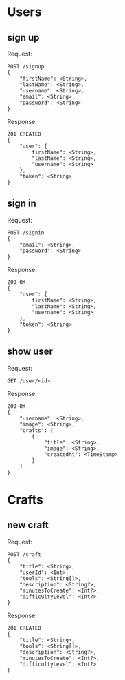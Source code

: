 # Users

## sign up

Request:

```
POST /signup
{
    "firstName": <String>,
    "lastName": <String>,
    "username": <String>,
    "email": <String>,
    "password": <String>
}
```

Response:

```
201 CREATED
{
    "user": {
        firstName": <String>,
        "lastName": <String>,
        "username": <String>
    },
    "token": <String> 
}
```

## sign in

Request:

```
POST /signin
{
    "email": <String>,
    "password": <String>
}
```

Response:

```
200 OK
{
    "user": {
        firstName": <String>,
        "lastName": <String>,
        "username": <String>
    },
    "token": <String> 
}
```

## show user

Request:

```
GET /user/<id>
```

Response:

```
200 OK
{
    "username": <String>,
    "image": <String>,
    "crafts": [
        {
            "title": <String>,
            "image": <String>,
            "createdAt": <TimeStamp>
        }
    ] 
}
```

# Crafts

## new craft

Request:

```
POST /craft
{
    "title": <String>,
    "userId": <Int>,
    "tools": <String[]>,
    "description": <String?>,
    "minutesToCreate": <Int?>,
    "difficultyLevel": <Int?>
}
```

Response:

```
201 CREATED
{
    "title": <String>,
    "tools": <String[]>,
    "description": <String?>,
    "minutesToCreate": <Int?>,
    "difficultyLevel": <Int?>
}
```